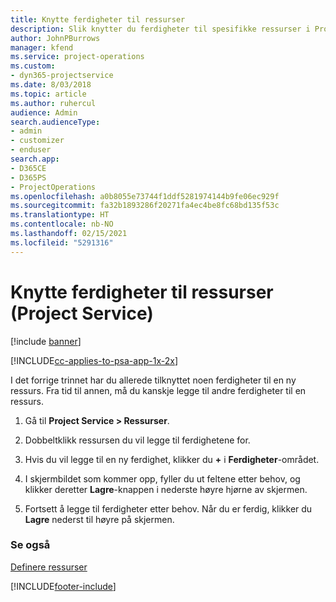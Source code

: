 ```yaml
---
title: Knytte ferdigheter til ressurser
description: Slik knytter du ferdigheter til spesifikke ressurser i Project Service
author: JohnPBurrows
manager: kfend
ms.service: project-operations
ms.custom:
- dyn365-projectservice
ms.date: 8/03/2018
ms.topic: article
ms.author: ruhercul
audience: Admin
search.audienceType:
- admin
- customizer
- enduser
search.app:
- D365CE
- D365PS
- ProjectOperations
ms.openlocfilehash: a0b8055e73744f1ddf5281974144b9fe06ec929f
ms.sourcegitcommit: fa32b1893286f20271fa4ec4be8fc68bd135f53c
ms.translationtype: HT
ms.contentlocale: nb-NO
ms.lasthandoff: 02/15/2021
ms.locfileid: "5291316"
---
```

# <a name="associate-skills-with-resources-project-service"></a>Knytte ferdigheter til ressurser (Project Service)

[!include [banner](../includes/psa-now-project-operations.md)]

[!INCLUDE[cc-applies-to-psa-app-1x-2x](../includes/cc-applies-to-psa-app-1x-2x.md)]

I det forrige trinnet har du allerede tilknyttet noen ferdigheter til en ny ressurs. Fra tid til annen, må du kanskje legge til andre ferdigheter til en ressurs.  
  
1.  Gå til **Project Service > Ressurser**.  
  
2.  Dobbeltklikk ressursen du vil legge til ferdighetene for.  
  
3.  Hvis du vil legge til en ny ferdighet, klikker du **+** i **Ferdigheter**-området.  
  
4.  I skjermbildet som kommer opp, fyller du ut feltene etter behov, og klikker deretter **Lagre**-knappen i nederste høyre hjørne av skjermen.  
  
5.  Fortsett å legge til ferdigheter etter behov. Når du er ferdig, klikker du **Lagre** nederst til høyre på skjermen.  
  
### <a name="see-also"></a>Se også  
 [Definere ressurser](../psa/set-up-resources.md)


[!INCLUDE[footer-include](../includes/footer-banner.md)]
